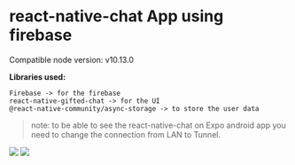 # react-native-chat App using firebase

Compatible node version:  v10.13.0

**Libraries used:**
```
Firebase -> for the firebase
react-native-gifted-chat -> for the UI
@react-native-community/async-storage -> to store the user data

```


> note: to be able to see the react-native-chat on Expo android app you need to change the connection from LAN to Tunnel.

![](../assets/screenshot1.JPEG)
![](../assets/screenshot2.jpg)




